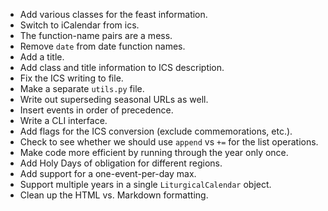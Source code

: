 * Add various classes for the feast information.
* Switch to iCalendar from ics.
* The function-name pairs are a mess.
* Remove `date` from date function names.
* Add a title.
* Add class and title information to ICS description.
* Fix the ICS writing to file.
* Make a separate `utils.py` file.
* Write out superseding seasonal URLs as well.
* Insert events in order of precedence.
* Write a CLI interface.
* Add flags for the ICS conversion (exclude commemorations, etc.).
* Check to see whether we should use `append` vs `+=` for the list operations.
* Make code more efficient by running through the year only once.
* Add Holy Days of obligation for different regions.
* Add support for a one-event-per-day max.
* Support multiple years in a single `LiturgicalCalendar` object.
* Clean up the HTML vs. Markdown formatting.
